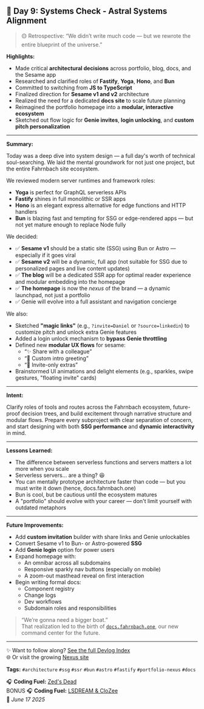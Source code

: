## 🌌 Day 9: Systems Check - Astral Systems Alignment

> 🟡 Retrospective: “We didn’t write much code — but we rewrote the entire blueprint of the universe.”

**Highlights:**
- Made critical **architectural decisions** across portfolio, blog, docs, and the Sesame app
- Researched and clarified roles of **Fastify**, **Yoga**, **Hono**, and **Bun**
- Committed to switching from **JS to TypeScript**
- Finalized direction for **Sesame v1 and v2** architecture
- Realized the need for a dedicated **docs site** to scale future planning
- Reimagined the portfolio homepage into a **modular, interactive ecosystem**
- Sketched out flow logic for **Genie invites**, **login unlocking**, and **custom pitch personalization**

---

**Summary:**

Today was a deep dive into system design — a full day's worth of technical soul-searching. We laid the mental groundwork for not just one project, but the entire Fahrnbach site ecosystem.

We reviewed modern server runtimes and framework roles:
- **Yoga** is perfect for GraphQL serverless APIs
- **Fastify** shines in full monolithic or SSR apps
- **Hono** is an elegant express alternative for edge functions and HTTP handlers
- **Bun** is blazing fast and tempting for SSG or edge-rendered apps — but not yet mature enough to replace Node fully

We decided:
- ✅ **Sesame v1** should be a static site (SSG) using Bun or Astro — especially if it goes viral
- ✅ **Sesame v2** will be a dynamic, full app (not suitable for SSG due to personalized pages and live content updates)
- ✅ **The blog** will be a dedicated SSR app for optimal reader experience and modular embedding into the homepage
- ✅ **The homepage** is now the *nexus* of the brand — a dynamic launchpad, not just a portfolio
- ✅ Genie will evolve into a full assistant and navigation concierge

We also:
- Sketched **"magic links"** (e.g., `?invite=Daniel` or `?source=linkedin`) to customize pitch and unlock extra Genie features
- Added a login unlock mechanism to **bypass Genie throttling**
- Defined new **modular UX flows** for sesame:
  - “✨ Share with a colleague”
  - “💌 Custom intro greeting”
  - “🌟 Invite-only extras”
- Brainstormed UI animations and delight elements (e.g., sparkles, swipe gestures, "floating invite" cards)

---

**Intent:**

Clarify roles of tools and routes across the Fahrnbach ecosystem, future-proof decision trees, and build excitement through narrative structure and modular flows. Prepare every subproject with clear separation of concern, and start designing with both **SSG performance** and **dynamic interactivity** in mind.

---

**Lessons Learned:**

- The difference between serverless functions and servers matters a lot more when you scale
- Serverless servers… are a thing? 😆
- You can mentally prototype architecture faster than code — but you must write it down (hence, docs.fahrnbach.one)
- Bun is cool, but be cautious until the ecosystem matures
- A "portfolio" should evolve with your career — don't limit yourself with outdated metaphors

---

**Future Improvements:**

- Add **custom invitation** builder with share links and Genie unlockables
- Convert Sesame v1 to Bun- or Astro-powered **SSG**
- Add **Genie login** option for power users
- Expand homepage with:
  - An omnibar across all subdomains
  - Responsive sparkly nav buttons (especially on mobile)
  - A zoom-out masthead reveal on first interaction
- Begin writing formal docs:
  - Component registry
  - Change logs
  - Dev workflows
  - Subdomain roles and responsibilities

> “We’re gonna need a bigger boat.”  
> That realization led to the birth of [`docs.fahrnbach.one`](https://docs.fahrnbach.one), our new command center for the future.

---

✨ Want to follow along? [See the full Devlog Index](https://github.com/fahrnbach/one/discussions/4)  
🌐 Or visit the growing [Nexus site](https://fahrnbach.one)

**Tags:** `#architecture` `#ssg` `#ssr` `#bun` `#astro` `#fastify` `#portfolio-nexus` `#docs`  
 
🎧 **Coding Fuel:** [Zed's Dead](https://www.youtube.com/watch?v=UJcLD-JukyE)  
BONUS 🎧 **Coding Fuel:** [LSDREAM & CloZee](https://www.youtube.com/watch?v=qLjOc5Dq81A)  
📅 *June 17 2025*


